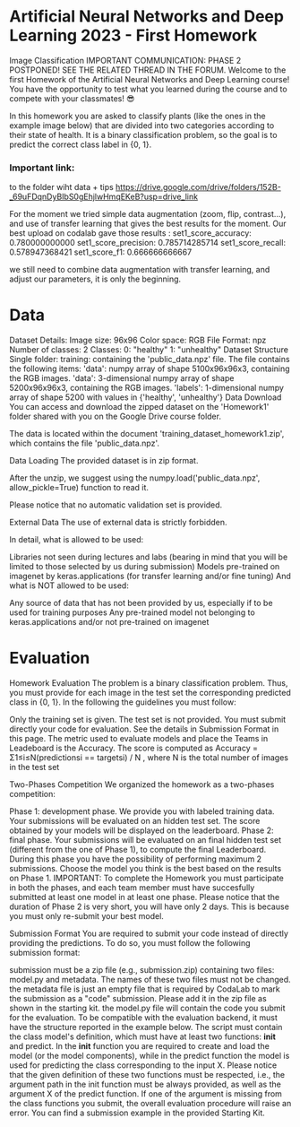 # Artificial Neural Networks and Deep Learning 2023 - First Homework
Image Classification
IMPORTANT COMMUNICATION: PHASE 2 POSTPONED! SEE THE RELATED THREAD IN THE FORUM.
Welcome to the first Homework of the Artificial Neural Networks and Deep Learning course! You have the opportunity to test what you learned during the course and to compete with your classmates! 😎

In this homework you are asked to classify plants (like the ones in the example image below) that are divided into two categories according to their state of health. It is a binary classification problem, so the goal is to predict the correct class label in {0, 1}.

### Important link:
to the folder wiht data + tips 
https://drive.google.com/drive/folders/152B-_69uFDqnDyBIbS0gEhjlwHmqEKeB?usp=drive_link

For the moment we tried simple data augmentation (zoom, flip, contrast...), and use of transfer learning that gives the best results for the moment. 
Our best upload on codalab gave those results :
set1_score_accuracy: 0.780000000000
set1_score_precision: 0.785714285714
set1_score_recall: 0.578947368421
set1_score_f1: 0.666666666667

we still need to combine data augmentation with transfer learning, and adjust our parameters, it is only the beginning.


# Data
Dataset Details:
Image size: 96x96
Color space: RGB
File Format: npz
Number of classes: 2
Classes:
0: "healthy"
1: "unhealthy"
Dataset Structure
Single folder:
training: containing the 'public_data.npz' file. The file contains the following items:
'data': numpy array of shape 5100x96x96x3, containing the RGB images.
'data': 3-dimensional numpy array of shape 5200x96x96x3, containing the RGB images.
'labels': 1-dimensional numpy array of shape 5200 with values in {'healthy', 'unhealthy'}
Data Download
You can access and download the zipped dataset on the 'Homework1' folder shared with you on the Google Drive course folder.

The data is located within the document 'training_dataset_homework1.zip', which contains the file 'public_data.npz'.

Data Loading
The provided dataset is in zip format. 

After the unzip, we suggest using the numpy.load('public_data.npz', allow_pickle=True) function to read it.

Please notice that no automatic validation set is provided.

External Data
The use of external data is strictly forbidden.

In detail, what is allowed to be used:

Libraries not seen during lectures and labs (bearing in mind that you will be limited to those selected by us during submission)
Models pre-trained on imagenet by keras.applications (for transfer learning and/or fine tuning)
And what is NOT allowed to be used:

Any source of data that has not been provided by us, especially if to be used for training purposes
Any pre-trained model not belonging to keras.applications and/or not pre-trained on imagenet 


# Evaluation
Homework Evaluation
The problem is a binary classification problem. Thus, you must provide for each image in the test set the corresponding predicted class in {0, 1}. In the following the guidelines you must follow:

Only the training set is given. The test set is not provided. You must submit directly your code for evaluation. See the details in Submission Format in this page.
The metric used to evaluate models and place the Teams in Leadeboard is the Accuracy. The score is computed as
Accuracy = Σ1≤i≤N(predictionsi == targetsi) / N , where N is the total number of images in the test set

Two-Phases Competition
We organized the homework as a two-phases competition:

Phase 1: development phase. We provide you with labeled training data. Your submissions will be evaluated on an hidden test set. The score obtained by your models will be displayed on the leaderboard.
Phase 2: final phase. Your submissions will be evaluated on an final hidden test set (different from the one of Phase 1), to compute the final Leaderboard. During this phase you have the possibility of performing maximum 2 submissions. Choose the model you think is the best based on the results on Phase 1.
IMPORTANT: To complete the Homework you must participate in both the phases, and each team member must have succesfully submitted at least one model in at least one phase. Please notice that the duration of Phase 2 is very short, you will have only 2 days. This is because you must only re-submit your best model. 

Submission Format
You are required to submit your code instead of directly providing the predictions. To do so, you must follow the following submission format:

submission must be a zip file (e.g., submission.zip) containing two files: model.py and metadata. The names of these two files must not be changed. 
the metadata file is just an empty file that is required by CodaLab to mark the submission as a "code" submission. Please add it in the zip file as shown in the starting kit.
the model.py file will contain the code you submit for the evaluation. To be compatible with the evaluation backend, it must have the structure reported in the example below. The script must contain the class model's definition, which must have at least two functions: __init__ and predict. In the __init__ function you are required to create and load the model (or the model components), while in the predict function the model is used for predicting the class corresponding to the input X. Please notice that the given definition of these two functions must be respected, i.e., the argument path in the init function must be always provided, as well as the argument X of the predict function. If one of the argument is missing from the class functions you submit, the overall evaluation procedure will raise an error. You can find a submission example in the provided Starting Kit.
